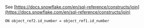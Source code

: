 See [https://docs.snowflake.com/en/sql-reference/constructs/join](https://docs.snowflake.com/en/sql-reference/constructs/join)
```
ON object_ref2.id_number = object_ref1.id_number
```

